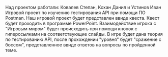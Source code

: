 Над проектом работали: Ковалев Степан, Кохан Данил и Устинов Иван
Игровой проект по изучению тестирования API при помощи ПО Postman.
Наш игровой проект будет представлен ввиде квеста. Квест будет проходить в программе PowerPoint.
Взаимодействие игрока с "Игровым миром" будет происходить при помощи кнопок с гиперссылками на соответствующие слайды.
В игре будет дана теория по тестированию API, после прохождении "уровня" будет "сражение с боссом", представленное ввиде ответов на вопросы по пройденной теме.
